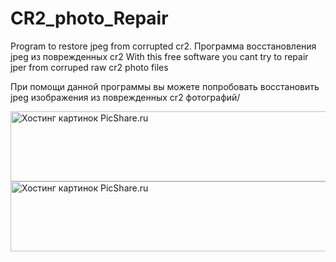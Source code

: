 # CR2_photo_Repair
Program to restore jpeg from corrupted cr2. Программа восстановления jpeg из поврежденных cr2
With this free software you cant try to repair jper from corruped raw cr2 photo files

При помощи данной программы вы можете попробовать восстановить jpeg изображения из поврежденных cr2 фотографий/

<a href="http://www.picshare.ru/view/8283590/" target="_blank"><img src="http://www.picshare.ru/uploads/170916/q8HA82a34I.jpg" border="0" width="600" height="112" title="Хостинг картинок PicShare.ru"></a>
<a href="http://www.picshare.ru/view/8283618/" target="_blank"><img src="http://www.picshare.ru/uploads/170916/ZRu0g8uohc.jpg" border="0" width="600" height="112" title="Хостинг картинок PicShare.ru"></a>
